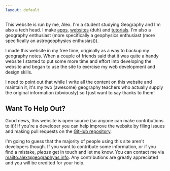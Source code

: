 ```yaml
---
layout: default
---
```


This website is run by me, Alex. I'm a student studying Geography and I'm also a tech head. I make [apps](https://github.com/alexjohnj), [websites](http://alexj.me) (duh) and [tutorials](http://simplecode.me). I'm also a geography enthusiast (more specifically a geophysics enthusiast (more specifically an astrogeophysics enthusiast)). 

I made this website in my free time, originally as a way to backup my geography notes. When a couple of friends said that it was quite a handy website I started to put some more time and effort into developing the website and began to use the site to exercise my web development and design skills.

I need to point out that while I write all the content on this website and maintain it, it's my two (awesome) geography teachers who actually supply the original information (obviously) so I just want to say thanks to them! 

## Want To Help Out?

Good news, this website is open source (so anyone can make contributions to it)! If you're a developer you can help improve the website by filing issues and making pull requests on the [GitHub repository](https://github.com/alexjohnj/geographyas). 

I'm going to guess that the majority of people using this site aren't developers though. If you want to contribute some information, or if you find a mistake, *please* get in touch and let me know. You can contact me via <mailto:alex@geographyas.info>. Any contributions are greatly appreciated and you will be credited for your help.